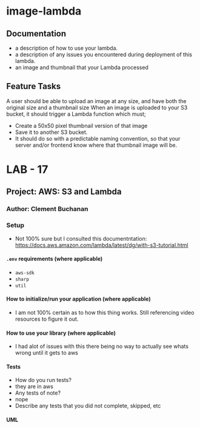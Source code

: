# image-lambda

## Documentation

- a description of how to use your lambda.
- a description of any issues you encountered during deployment of this lambda.
- an image and thumbnail that your Lambda processed

## Feature Tasks

A user should be able to upload an image at any size, and have both the original size and a thumbnail size
When an image is uploaded to your S3 bucket, it should trigger a Lambda function which must;
  - Create a 50x50 pixel thumbnail version of that image
  - Save it to another S3 bucket.
  - It should do so with a predictable naming convention, so that your server and/or frontend know where that thumbnail image will be.

# LAB - 17

## Project: AWS: S3 and Lambda

### Author: Clement Buchanan


### Setup

- Not 100% sure but I consulted this documentntation: https://docs.aws.amazon.com/lambda/latest/dg/with-s3-tutorial.html

#### `.env` requirements (where applicable)

- `aws-sdk`
- `sharp`
- `util`

#### How to initialize/run your application (where applicable)

- I am not 100% certain as to how this thing works. Still referencing video resources to figure it out.

#### How to use your library (where applicable)

- I had alot of issues with this there being no way to actually see whats wrong until it gets to aws

#### Tests

- How do you run tests?
- they are in aws
- Any tests of note?
- nope
- Describe any tests that you did not complete, skipped, etc

#### UML

